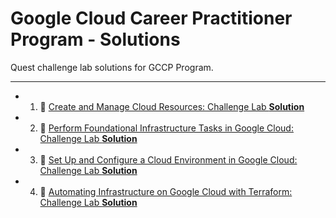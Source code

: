 # Google Cloud Career Practitioner Program - Solutions
Quest challenge lab solutions for GCCP Program.
<hr>

- 1. 🔗  [Create and Manage Cloud Resources: Challenge Lab **Solution**](https://github.com/Ankushdas178/GCCP-Solutions/blob/main/Create%20and%20Manage%20Cloud%20Resources:%20Challenge%20Lab.md)

- 2. 🔗   [Perform Foundational Infrastructure Tasks in Google Cloud: Challenge Lab **Solution**](https://github.com/Ankushdas178/GCCP-Solutions/blob/main/Perform%20Foundational%20Infrastructure%20Tasks%20in%20Google%20Cloud:%20Challenge%20Lab.md)

- 3. 🔗 [Set Up and Configure a Cloud Environment in Google Cloud: Challenge Lab **Solution**](https://github.com/Ankushdas178/GCCP-Solutions/blob/main/Set%20Up%20and%20Configure%20a%20Cloud%20Environment%20in%20Google%20Cloud.md)

- 4. 🔗 [Automating Infrastructure on Google Cloud with Terraform: Challenge Lab **Solution**](https://github.com/Ankushdas178/GCCP-Solutions/blob/main/Automating%20Infrastructure%20on%20Google%20Cloud%20with%20Terraform:%20Challenge%20Lab.md)
